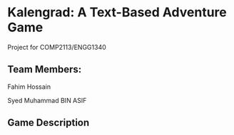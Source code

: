 # Kalengrad: A Text-Based Adventure Game
Project for COMP2113/ENGG1340

## Team Members:

Fahim Hossain

Syed Muhammad BIN ASIF

## Game Description
